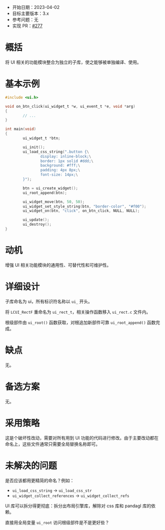 - 开始日期：2023-04-02
- 目标主要版本：3.x
- 参考问题：无
- 实现 PR：[#277](https://github.com/lc-soft/LCUI/pull/277)

# 概括

将 UI 相关的功能模块整合为独立的子库，使之能够被单独编译、使用。

# 基本示例

```c
#include <ui.h>

void on_btn_click(ui_widget_t *w, ui_event_t *e, void *arg)
{
        // ...
}

int main(void)
{
        ui_widget_t *btn;

        ui_init();
        ui_load_css_string(".button {\
                display: inline-block;\
                border: 1px solid #ddd;\
                background: #fff;\
                padding: 4px 8px;\
                font-size: 14px;\
        }");

        btn = ui_create_widget();
        ui_root_append(btn);

        ui_widget_move(btn, 50, 50);
        ui_widget_set_style_string(btn, "border-color", "#f00");
        ui_widget_on(btn, "click", on_btn_click, NULL, NULL);

        ui_update();
        ui_destroy();
}
```

# 动机

增强 UI 相关功能模块的通用性、可替代性和可维护性。

# 详细设计

子库命名为 ui，所有标识符名称以 `ui_` 开头。

将 `LCUI_RectF` 重命名为 `ui_rect_t`，相关操作函数移入 `ui_rect.c` 文件内。

根级部件由 `ui_root()` 函数获取，对根追加新部件可靠 `ui_root_append()` 函数完成。

# 缺点

无。

# 备选方案

无。

# 采用策略

这是个破坏性改动，需要对所有用到 UI 功能的代码进行修改。由于主要改动都在命名上，这些文件通常只需要全局替换名称即可。

# 未解决的问题

是否应该都用更精简的命名？例如：

- `ui_load_css_string` -> `ui_load_css_str`
- `ui_widget_collect_references` -> `ui_widget_collect_refs`

UI 库可以拆分得更彻底：拆分出布局引擎库，解除对 css 库和 pandagl 库的依赖。

直接用全局变量 `ui_root` 访问根级部件是不是更好些？
